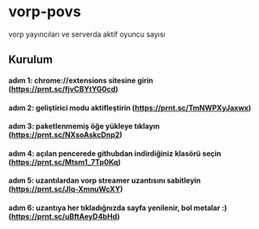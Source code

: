 # vorp-povs
vorp yayıncıları ve serverda aktif oyuncu sayısı

## Kurulum



#### adım 1: chrome://extensions sitesine girin (https://prnt.sc/fjvCBYtYG0cd)
#### adım 2: geliştirici modu aktifleştirin (https://prnt.sc/TmNWPXyJaxwx)
#### adım 3: paketlenmemiş öğe yükleye tıklayın (https://prnt.sc/NXsoAskcDnp2)
#### adım 4: açılan pencerede githubdan indirdiğiniz klasörü seçin (https://prnt.sc/Mtsm1_7Tp0Kq)
#### adım 5: uzantılardan vorp streamer uzantısını sabitleyin (https://prnt.sc/JIq-XmnuWcXY)
#### adım 6: uzantıya her tıkladığnızda sayfa yenilenir, bol metalar :) (https://prnt.sc/uBftAeyD4bHd)
